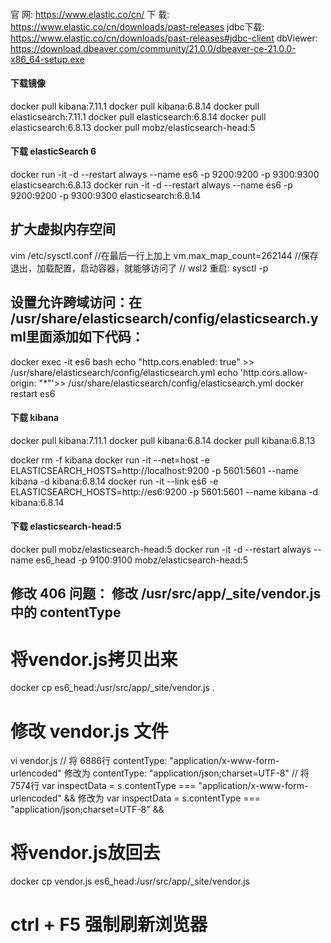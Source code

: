 #### ################################################################################################
官    网: https://www.elastic.co/cn/
下    载: https://www.elastic.co/cn/downloads/past-releases
jdbc下载: https://www.elastic.co/cn/downloads/past-releases#jdbc-client
dbViewer: https://download.dbeaver.com/community/21.0.0/dbeaver-ce-21.0.0-x86_64-setup.exe

#### ################################################################################################
#### 下载镜像
docker pull kibana:7.11.1
docker pull kibana:6.8.14
docker pull elasticsearch:7.11.1
docker pull elasticsearch:6.8.14
docker pull elasticsearch:6.8.13
docker pull mobz/elasticsearch-head:5

#### 下载 elasticSearch 6 
docker run -it -d --restart always --name es6 -p 9200:9200 -p 9300:9300 elasticsearch:6.8.13
docker run -it -d --restart always --name es6 -p 9200:9200 -p 9300:9300 elasticsearch:6.8.14

## 扩大虚拟内存空间
vim /etc/sysctl.conf
//在最后一行上加上
vm.max_map_count=262144
//保存退出，加载配置，启动容器，就能够访问了
// wsl2 重启: sysctl -p

## 设置允许跨域访问：在 /usr/share/elasticsearch/config/elasticsearch.yml里面添加如下代码： 
docker exec -it es6 bash
echo "http.cors.enabled: true"    >> /usr/share/elasticsearch/config/elasticsearch.yml
echo 'http.cors.allow-origin: "*"'>> /usr/share/elasticsearch/config/elasticsearch.yml
docker restart es6

#### 下载 kibana
docker pull kibana:7.11.1
docker pull kibana:6.8.14
docker pull kibana:6.8.13

docker rm -f kibana
docker run -it --net=host -e ELASTICSEARCH_HOSTS=http://localhost:9200 -p 5601:5601 --name kibana -d kibana:6.8.14
docker run -it --link es6 -e ELASTICSEARCH_HOSTS=http://es6:9200 -p 5601:5601 --name kibana -d kibana:6.8.14


#### 下载 elasticsearch-head:5
docker pull mobz/elasticsearch-head:5
docker run -it -d --restart always --name es6_head -p 9100:9100 mobz/elasticsearch-head:5

## 修改 406 问题： 修改 /usr/src/app/_site/vendor.js 中的 contentType
# 将vendor.js拷贝出来
docker cp es6_head:/usr/src/app/_site/vendor.js .
# 修改 vendor.js 文件
vi vendor.js
// 将 6886行 contentType: "application/x-www-form-urlencoded"                           修改为 contentType: "application/json;charset=UTF-8"
// 将 7574行 var inspectData = s.contentType === "application/x-www-form-urlencoded" && 修改为 var inspectData = s.contentType === "application/json;charset=UTF-8" &&
# 将vendor.js放回去
docker cp vendor.js es6_head:/usr/src/app/_site/vendor.js
# ctrl + F5 强制刷新浏览器
